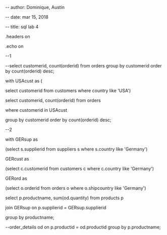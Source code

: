 -- author: Dominique, Austin

-- date: mar 15, 2018

-- title: sql lab 4



.headers on

.echo on



--1

--select customerid, count(orderid) from orders group by customerid order by count(orderid) desc;



with USAcust as (

select customerid from customers where country like 'USA')

select customerid, count(orderid) from orders

  where customerid in USAcust

group by customerid order by count(orderid) desc;



--2

with GERsup as 

(select s.supplierid from suppliers s where s.country like 'Germany')

  GERcust as 

(select c.customerid from customers c where c.country like 'Germany')

  GERord as

(select o.orderid from orders o where o.shipcountry like 'Germany')

select p.productname, sum(od.quantity) from products p 

  join GERsup on p.supplierid = GERsup.supplierid

  group by productname;

  

  --order_details od on p.productid = od.productid group by p.productname;